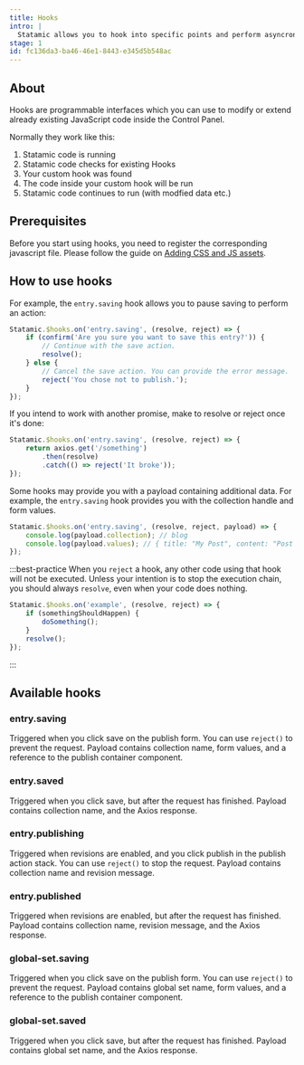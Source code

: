 ```yaml
---
title: Hooks
intro: |
  Statamic allows you to hook into specific points and perform asyncronous operations using [Promises](https://developer.mozilla.org/en-US/docs/Web/JavaScript/Reference/Global_Objects/Promise).
stage: 1
id: fc136da3-ba46-46e1-8443-e345d5b548ac
---
```

## About

Hooks are programmable interfaces which you can use to modify or extend already existing JavaScript code inside the Control Panel.

Normally they work like this:

1. Statamic code is running
2. Statamic code checks for existing Hooks
3. Your custom hook was found
4. The code inside your custom hook will be run
5. Statamic code continues to run (with modfied data etc.)

## Prerequisites

Before you start using hooks, you need to register the corresponding javascript file.
Please follow the guide on [Adding CSS and JS assets](/extending/control-panel#adding-css-and-js-assets).

## How to use hooks

For example, the `entry.saving` hook allows you to pause saving to perform an action:

```js
Statamic.$hooks.on('entry.saving', (resolve, reject) => {
    if (confirm('Are you sure you want to save this entry?')) {
        // Continue with the save action.
        resolve();
    } else {
        // Cancel the save action. You can provide the error message.
        reject('You chose not to publish.');
    }
});
```

If you intend to work with another promise, make to resolve or reject once it's done:

```js
Statamic.$hooks.on('entry.saving', (resolve, reject) => {
    return axios.get('/something')
        .then(resolve)
        .catch(() => reject('It broke'));
});
```

Some hooks may provide you with a payload containing additional data. For example, the `entry.saving` hook provides you with the collection handle and form values.

```js
Statamic.$hooks.on('entry.saving', (resolve, reject, payload) => {
    console.log(payload.collection); // blog
    console.log(payload.values); // { title: "My Post", content: "Post Content" }
});
```

:::best-practice
When you `reject` a hook, any other code using that hook will not be executed.
Unless your intention is to stop the execution chain, you should always `resolve`, even when your code does nothing.

``` js
Statamic.$hooks.on('example', (resolve, reject) => {
    if (somethingShouldHappen) {
        doSomething();
    }
    resolve();
});
```
:::

## Available hooks

### entry.saving

Triggered when you click save on the publish form.
You can use `reject()` to prevent the request. Payload contains collection name, form values, and a reference to the publish container component.

### entry.saved

Triggered when you click save, but after the request has finished.
Payload contains collection name, and the Axios response.

### entry.publishing

Triggered when revisions are enabled, and you click publish in the publish action stack.
You can use `reject()` to stop the request. Payload contains collection name and revision message.

### entry.published

Triggered when revisions are enabled, but after the request has finished.
Payload contains collection name, revision message, and the Axios response.

### global-set.saving

Triggered when you click save on the publish form.
You can use `reject()` to prevent the request. Payload contains global set name, form values, and a reference to the publish container component.

### global-set.saved

Triggered when you click save, but after the request has finished.
Payload contains global set name, and the Axios response.
